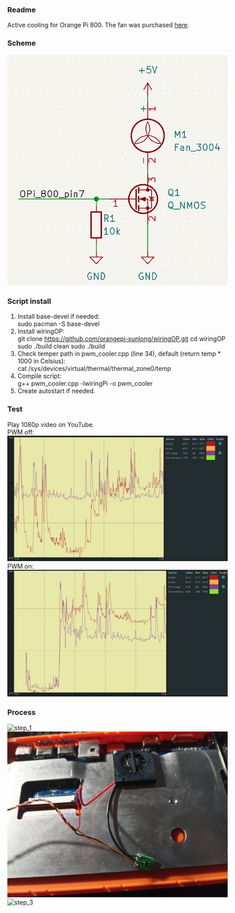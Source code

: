 ### Readme
Active cooling for Orange Pi 800. The fan was purchased [here](https://aliexpress.ru/item/1005002440430011.html).  

### Scheme  
![scheme](docs/scheme.png)  

### Script install  
1. Install base-devel if needed:  
    sudo pacman -S base-devel  
2. Install wiringOP:  
    git clone https://github.com/orangepi-xunlong/wiringOP.git
    cd wiringOP
    sudo ./build clean
    sudo ./build
3. Check temper path in pwm_cooler.cpp (line 34), default (return temp * 1000 in Celsius):  
    cat /sys/devices/virtual/thermal/thermal_zone0/temp  
4. Compile script:  
    g++ pwm_cooler.cpp -lwiringPi -o pwm_cooler  
5. Create autostart if needed.  

### Test  
Play 1080p video on YouTube.  
PWM off:  
![pwm_cooler_off](docs/pwm_cooler_off.png)  
PWM on:  
![pwm_cooler_on](docs/pwm_cooler_on.png)  

### Process  
![step_1](process/step_1.jpg)  
![step_2](process/step_2.jpg)  
![step_3](process/step_3.jpg)  
